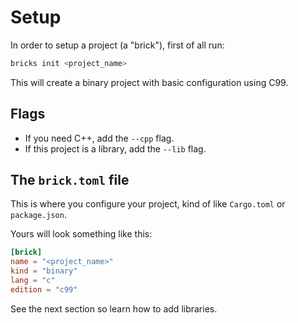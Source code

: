 # Setup
In order to setup a project (a "brick"), first of all run:

```sh
bricks init <project_name>
```
This will create a binary project with basic configuration using C99.

## Flags

- If you need C++, add the `--cpp` flag. 
- If this project is a library, add the `--lib` flag.

## The `brick.toml` file

This is where you configure your project, kind of like `Cargo.toml` or `package.json`.

Yours will look something like this:
```toml
[brick]
name = "<project_name>"
kind = "binary"
lang = "c"
edition = "c99"
```

See the next section so learn how to add libraries.
